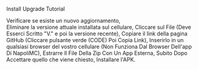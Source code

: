 Install Upgrade Tutorial

Verificare se esiste un nuovo aggiornamento,  
Eliminare la versione attuale installata sul cellulare, 
Cliccare sul File (Deve Esserci Scritto "V." e poi la versione recente), 
Copiare il link della pagina GitHub (Cliccare pulsante verde (CODE) Poi Copia Link), 
Inserirlo in un qualsiasi browser del vostro cellulare (Non Funziona Dal Browser Dell'app Di NapoliMC), 
Estrarre Il File Della Zip Con Un App Esterna, 
Subito Dopo Accettare quello che viene chiesto, 
Installare l'APK.
